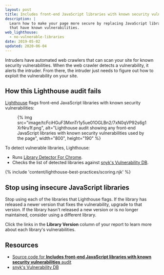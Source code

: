 ```yaml
---
layout: post
title: Includes front-end JavaScript libraries with known security vulnerabilities
description: |
  Learn how to make your page more secure by replacing JavaScript libraries
  that have known vulnerabilities.
web_lighthouse:
  - no-vulnerable-libraries
date: 2019-05-02
updated: 2020-06-04
---
```


Intruders have automated web crawlers that can scan your site
for known security vulnerabilities.
When the web crawler detects a vulnerability,
it alerts the intruder.
From there,
the intruder just needs to figure out how to exploit the vulnerability on your site.

## How this Lighthouse audit fails

[Lighthouse](https://developers.google.com/web/tools/lighthouse/) flags front-end JavaScript libraries with known security vulnerabilities:

<figure>
  {% Img src="image/tcFciHGuF3MxnTr1y5ue01OGLBn2/7xN0qVP92s6g1XrNru1f.png", alt="Lighthouse audit showing any front-end JavaScript libraries with known security vulnerabilities used by the page", width="800", height="190" %}
</figure>

To detect vulnerable libraries, Lighthouse:

- Runs [Library Detector For Chrome](https://www.npmjs.com/package/js-library-detector).
- Checks the list of detected libraries against
[snyk's Vulnerability DB](https://snyk.io/vuln?packageManager=all&utm_source=web.dev).

{% include 'content/lighthouse-best-practices/scoring.njk' %}

## Stop using insecure JavaScript libraries

Stop using each of the libraries that Lighthouse flags.
If the library has released a newer version that fixes the vulnerability,
upgrade to that version.
If the library hasn't released a new version or is no longer maintained,
consider using a different library.

Click the links in the **Library Version** column of your report to learn more about
each library's vulnerabilities.

## Resources

- [Source code for **Includes front-end JavaScript libraries with known security vulnerabilities** audit](https://github.com/GoogleChrome/lighthouse/blob/master/lighthouse-core/audits/dobetterweb/no-vulnerable-libraries.js)
- [snyk's Vulnerability DB](https://snyk.io/vuln?packageManager=all)
